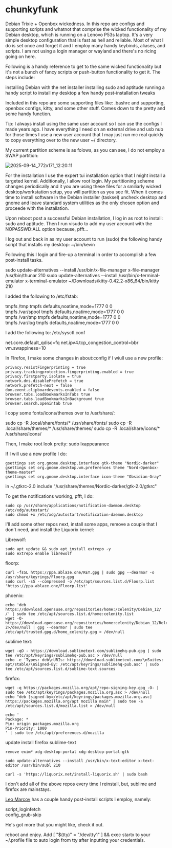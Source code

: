 # chunkyfunk

Debian Trixie + Openbox wickedness. In this repo are configs and supporting scripts and whatnot that comprise the wicked functionality of my Debian desktop, which is running on a Lenovo P53s laptop. It's a very simple desktop configuration that is fast as hell and reliable. Most of what I do is set once and forget it and I employ many handy keybinds, aliases, and scripts. I am not using a login manager or wayland and there's no ricing going on here.

Following is a handy reference to get to the same wicked functionality but it's not a bunch of fancy scripts or push-button functionality to get it. The steps include:

installing Debian with the net installer
installing sudo and aptitude
running a handy script to install my desktop
a few handy post-installation tweaks

Included in this repo are some supporting files like: .bashrc and supporting, openbox configs, kitty, and some other stuff. Comes down to the pretty and some handy function.

Tip: I always install using the same user account so I can use the configs I made years ago. I have everything I need on an external drive and usb nub for those times I use a new user account that I may just run mc real quickly to copy everything over to the new user ~/ directory.

My current partition scheme is as folows, as you can see, I do not employ a SWAP partition:

![2025-09-14_772x171_12:20:11](https://github.com/user-attachments/assets/481b85e8-b548-48bd-9fab-e60d9f4a087c)

For the installation I use the expert tui installation option that I might install a targeted kernel.
Additionally, I allow root login. My partitioning scheme changes periodically and it you are using these files for a smiliarly wicked desktop/workstation
setup, you will partition as you see fit. When it comes time to install software in the Debian installer (tasksel) uncheck desktop and gnome and
leave standard system utilities as the only chosen option and proceede with the installation.

Upon reboot post a successful Debian installation, I log in as root to install: sudo and aptitude. Then I run visudo to add my 
user account with the NOPASSWD:ALL option because, pfft...

I log out and back in as my user account to run (sudo) the following handy script that installs my desktop: ~/bin/kevin

Following this I login and fire-up a terminal in order to accomplish a few post-install tasks.

sudo update-alternatives --install /usr/bin/x-file-manager x-file-manager /usr/bin/thunar 210
sudo update-alternatives --install /usr/bin/x-terminal-emulator x-terminal-emulator ~/Downloads/kitty-0.42.2-x86_64/bin/kitty 210

I added the following to /etc/fstab:

tmpfs     /tmp          tmpfs    defaults,noatime,mode=1777    0    0<br />
tmpfs     /var/spool    tmpfs    defaults,noatime,mode=1777    0    0<br />
tmpfs     /var/tmp      tmpfs    defaults,noatime,mode=1777    0    0<br />
tmpfs     /var/log      tmpfs    defaults,noatime,mode=1777    0    0<br />

I add the following to:  /etc/sysctl.conf

net.core.default_qdisc=fq
net.ipv4.tcp_congestion_control=bbr
vm.swappiness=10

In FIrefox, I make some changes in about:config if I wiull use a new profile:

	privacy.resistFingerprinting = true
	privacy.trackingprotection.fingerprinting.enabled = true
	privacy.firstparty.isolate = true
	network.dns.disablePrefetch = true
	network.prefetch-next = false
	dom.event.clipboardevents.enabled = false
	browser.tabs.loadBookmarksInTabs true
	browser.tabs.loadBookmarksInBackground true
	browser.search.openintab true

I copy some fonts/icons/themes over to /usr/share/:

sudo cp -R .local/share/fonts/* /usr/share/fonts/
sudo cp -R .local/share/themes/* /usr/share/themes/
sudo cp -R .local/share/icons/* /usr/share/icons/

Then, I make root look pretty:
sudo lxappearance

If I will use a new profile I do:

    gsettings set org.gnome.desktop.interface gtk-theme "Nordic-darker"
    gsettings set org.gnome.desktop.wm.preferences theme "Nord-Openbox-theme-master"
    gsettings set org.gnome.desktop.interface icon-theme "Obsidian-Gray"

in ~/.gtkrc-2.0
    include "/usr/share/themes/Nordic-darker/gtk-2.0/gtkrc"

To get the notifications working, pfft, I do:

	sudo cp /usr/share/applications/notification-daemon.desktop /etc/xdg/autostart/
	sudo chmod +x /etc/xdg/autostart/notification-daemon.desktop

I'll add some other repos next, install some apps, remove a couple that I don't need, and install the Liquorix kernel:

Librewolf:

	sudo apt update && sudo apt install extrepo -y
	sudo extrepo enable librewolf

floorp:

	curl -fsSL https://ppa.ablaze.one/KEY.gpg | sudo gpg --dearmor -o /usr/share/keyrings/Floorp.gpg
	sudo curl -sS --compressed -o /etc/apt/sources.list.d/Floorp.list 'https://ppa.ablaze.one/Floorp.list'

phoenix:

	echo 'deb https://download.opensuse.org/repositories/home:/celenity/Debian_12/ /' | sudo tee /etc/apt/sources.list.d/home:celenity.list
	wget -O- https://download.opensuse.org/repositories/home:celenity/Debian_12/Release.key 2>/dev/null | gpg --dearmor | sudo tee /etc/apt/trusted.gpg.d/home_celenity.gpg > /dev/null

sublime text:

	wget -qO - https://download.sublimetext.com/sublimehq-pub.gpg | sudo tee /etc/apt/keyrings/sublimehq-pub.asc > /dev/null
	echo -e 'Types: deb\nURIs: https://download.sublimetext.com/\nSuites: apt/stable/\nSigned-By: /etc/apt/keyrings/sublimehq-pub.asc' | sudo tee /etc/apt/sources.list.d/sublime-text.sources

firefox:

	wget -q https://packages.mozilla.org/apt/repo-signing-key.gpg -O- | sudo tee /etc/apt/keyrings/packages.mozilla.org.asc > /dev/null
	echo "deb [signed-by=/etc/apt/keyrings/packages.mozilla.org.asc] https://packages.mozilla.org/apt mozilla main" | sudo tee -a /etc/apt/sources.list.d/mozilla.list > /dev/null

    echo '
    Package: *
    Pin: origin packages.mozilla.org
    Pin-Priority: 1000
    ' | sudo tee /etc/apt/preferences.d/mozilla

update
install firefox sublime-text

	remove exim* xdg-desktop-portal xdg-desktop-portal-gtk

	sudo update-alternatives --install /usr/bin/x-text-editor x-text-editor /usr/bin/subl 210
	
	curl -s 'https://liquorix.net/install-liquorix.sh' | sudo bash

 I don't add all of the above repos every time I reinstall, but, sublime and firefox are mainstays.

<a target="_blank" href="https://github.com/leomarcov/debian-openbox/blob/master/README.md">Leo Marcov</a> has a couple handy post-install scripts
I employ, namely:

script_loginfetch<br />
config_grub-skip<br />

He's got more that you might like, check it out.

reboot and enjoy.  Add  [ "$(tty)" = "/dev/tty1" ] && exec startx to your  ~/.profile file to auto login from tty after inputting your credentials.
